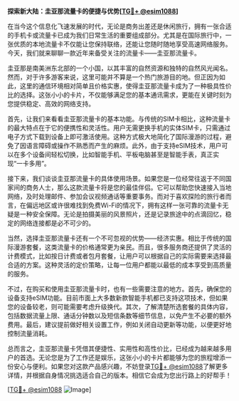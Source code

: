 **探索新大陆：圭亚那流量卡的便捷与优势[[TG💪+ @esim1088](https://t.me/s/esim1088)]**

在当今这个信息化飞速发展的时代，无论是商务出差还是休闲旅行，拥有一张合适的手机卡或流量卡已成为我们日常生活的重要组成部分。尤其是在国际旅行中，一张优质的本地流量卡不仅能让您保持联络，还能让您随时随地享受高速网络服务。今天，我们就来聊聊一款近年来备受关注的流量卡——圭亚那流量卡。

圭亚那是南美洲东北部的一个小国，以其丰富的自然资源和独特的自然风光闻名。然而，对于许多游客来说，这里可能并不算是一个热门旅游目的地。但正因为如此，这里的通信环境相对简单且价格实惠，使得圭亚那流量卡成为了一种极具性价比的选择。这张小小的卡片，不仅能够满足您的基本通讯需求，更能在关键时刻为您提供稳定、高效的网络支持。

首先，让我们来看看圭亚那流量卡的基本功能。与传统的SIM卡相比，这种流量卡的最大特点在于它的便携性和灵活性。用户无需更换手机的实体SIM卡，只需通过电子方式下载到设备上即可激活使用。这种方式极大地简化了国际漫游的过程，避免了因语言障碍或操作不熟悉而产生的麻烦。此外，由于支持eSIM技术，用户可以在多个设备间轻松切换，比如智能手机、平板电脑甚至是智能手表，真正实现“一卡多用”。

接下来，我们谈谈圭亚那流量卡的具体使用场景。如果您是一位经常往返于不同国家间的商务人士，那么这款流量卡将是您的最佳伴侣。它可以帮助您快速接入当地网络，及时处理邮件、参加会议视频通话等重要事务。而对于喜欢探险的旅行者而言，在偏远地区或许很难找到免费Wi-Fi的情况下，拥有这样一张可靠的流量卡无疑是一种安全保障。无论是拍摄美丽的风景照片，还是记录旅途中的点滴回忆，稳定的网络连接都是必不可少的。

当然，选择圭亚那流量卡还有一个不可忽视的优势——经济实惠。相比于传统的国际漫游套餐，这类流量卡的价格通常更为亲民。而且，很多服务商还提供了灵活的计费模式，比如按日计费或者包月套餐，让用户可以根据自己的实际需要来选择最合适的方案。这种灵活的定价策略，让每一位用户都能以最低的成本享受到高质量的服务。

不过，在购买和使用圭亚那流量卡时，也有一些需要注意的地方。首先，确保您的设备支持eSIM功能。目前市面上大多数新款智能手机都已支持这项技术，但如果您的设备较老，则可能需要考虑升级换代。其次，了解清楚所选套餐的具体内容，包括数据流量上限、通话分钟数以及短信条数等细节信息，以免产生不必要的额外费用。最后，建议提前做好相关设置工作，例如关闭自动更新等功能，以便更好地控制流量消耗。

总而言之，圭亚那流量卡凭借其便捷性、实用性和高性价比，已经成为越来越多用户的首选。无论您是为了工作还是娱乐，这张小小的卡片都能够为您的旅程增添一份安心与便利。如果您对这款产品感兴趣，不妨登录[TG💪+ @esim1088](https://t.me/s/esim1088)了解更多详情，并根据自身情况挑选适合自己的版本。相信它会成为您出行路上的好帮手！

[[TG💪+ @esim1088](https://t.me/s/esim1088) ![Image](https://i.postimg.cc/4NQfJmqS/Snipaste-2025-05-13-00-14-12.png)]